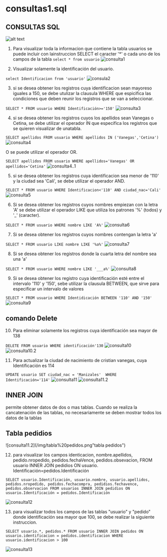 # consultas1.sql

## CONSULTAS SQL
![alt text](/img/tabla%20usuario.png "tabla usuario")

1. Para visualizar toda la informacion que contiene la tabla usuarios se puede incluir con lainstruccion SELECT el caracter '*' o cada uno de los campos de la tabla
`select * from usuario`
![consulta1](/img/consulta1.png "consulta1")

2. Visualizar solamente la identificación del usuario.

`select Identificacion from 'usuario'`
![consula2](/img/consulta2.png "consulta2")

3. si se desea obtener los registros cuya identificacion sean mayoreso iguales a 150, se debe utulizar la clausula WHERE que espicifica las condiciones que deben reunir los registros que se van a seleccionar.

`SELECT * FROM usuario WHERE Identificación>='150'`
![consulta3](/img/consulta3.png "consulta3")

4. si se desea obtener los registros cuyos los apellidos sean Vanegas o Cetina, se debe utilizar el operador IN que especifica los registros que se quieren visualizar de unatabla.

`SELECT apellidos FROM usuario WHERE apellidos IN ('Vanegas','Cetina')`
![consulta4](/img/consulta4.png "consulta4")

O se puede utilizar el operador OR.

`SELECT apellidos FROM usuario WHERE apellidos='Vanegas' OR apellidos='Cetina'`
![consulta4..1](/img/consulta4..1.png "consulta4..1")

5. si se desea obtener los registros cuya identificacion sea menor de '110' y la ciudad sea 'Cali', se debe utilizar el operador AND.

`SELECT * FROM usuario WHERE Identificacion<'110' AND ciudad_nac='Cali'`
![consulta5](/img/consulta5.png "consulta5")

6. Si se desea obtener los registros cuyos nombres empiezan con la letra 'A' se debe utilizar el operador LIKE que utiliza los patrones '%' (todos) y '_' (caracter).

`SELECT * FROM usuario WHERE nombre LIKE 'A%'`
![consulta6](/img/consulta6.png "consulta6")

7. Si se desea obtener los registros cuyos nombres contengan la letra 'a'

`SELECT * FROM usuario LIKE nombre LIKE '%a%'`
![consulta7](/img/consulta7.png "consulta7")

8. Si se desea obtener los registros donde la cuarta letra del nombre sea una 'a'

`SELECT * FROM usuario WHERE nombre LIKE '___a%'`
![consulta8](/img/consulta8.png "consulta8")

9. Si se desea obtener los registro cuya identificación esté entre el intervalo '110' y '150', sebe utilizar la clausula BETWEEN, que sirve para especificar un intervalo de valores

`SELECT * FROM usuario WHERE Identidicación BETWEEN '110' AND '150'`
![consulta9](/img/consulta9.png "consulta9")

## comando Delete

10. Para eliminar solamente los registros cuya identificación sea mayor de 138

`DELETE FROM usuario WHERE identificación'130`
![consulta10](/img/consulta10.png "consulta10")
![consulta10.2](/img/consulta10.2.png "consulta10.2")

11. Para actualizar la ciudad de nacimiento de cristian vanegas, cuya Identificación es 114

`UPDATE usuario SET ciudad_nac = 'Manizales'  WHERE Identificación='114'`
![consulta11](/img/consulta11.png"consulta11")
![consulta11.2](/img/consulta11.2.png "consulta11.2")

## INNER JOIN

permite obtener datos de dos o mas tablas. Cuando se realiza la cancatenación de las tablas, no necesariamente se deben mostrar todos los datos de la tablas

## Tabla pedidios
![consulta11.2](/img/tabla%20pedidos.png"tabla pedidos")

12. para visualizar los campos identicacion, nombre.apellidos, pedido.nropedido, pedidos.fechaVence, pedidos.obsevacion, FROM usuario INNER JOIN pedidios ON usuario. Identificación=pedidos.Identificación

`SELECT usuario.Identificación, usuario.nombre, usuario.apellidos, pedidos.nropedido, pedidos.fechacompra, pedidios.fechavence, pedidos.observacion FROM usuarios INNER JOIN pedidios ON usuario.Identificación = pedidos.Identificación`

![consulta12](/img/consulta12.png "consulta.12")

13. para visualizar todos los campos de las tablas "usuario" y "pedido" donde identificación sea mayor que 100, se debe realizar la siguiente instruccion.

`SELECT usuario.*, pedidos.* FROM usuario INNER JOIN pedidos ON usuario.identificacion = pedidos.identificacion WHERE usuario.identificacion > 100 `

![consulta13](/img/consulta13.png "consulta.13")
